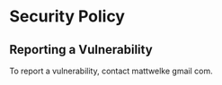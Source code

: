 # Security Policy

## Reporting a Vulnerability

To report a vulnerability, contact mattwelke <at> gmail <dot> com.
